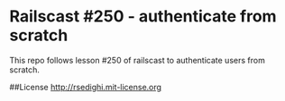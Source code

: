 Railscast #250 - authenticate from scratch
====
This repo follows lesson #250 of railscast to authenticate users from scratch.



##License
http://rsedighi.mit-license.org
